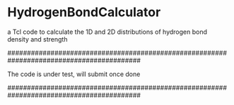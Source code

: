 # HydrogenBondCalculator
a Tcl code to calculate the 1D and 2D distributions of hydrogen bond density and strength

##########################################################################################

The code is under test, will submit once done

##########################################################################################
